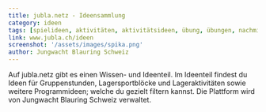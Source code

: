 ```yaml
---
title: jubla.netz - Ideensammlung
category: ideen
tags: [spielideen, aktivitäten, aktivitätsideen, übung, übungen, nachmittag, lager, programm]
link: www.jubla.ch/ideen
screenshot: '/assets/images/spika.png'
author: Jungwacht Blauring Schweiz
---
```


Auf jubla.netz gibt es einen Wissen- und Ideenteil. Im Ideenteil findest du Ideen für Gruppenstunden, Lagersportblöcke und Lageraktivitäten sowie weitere Programmideen; welche du gezielt filtern kannst. Die Plattform wird von Jungwacht Blauring Schweiz verwaltet. 


